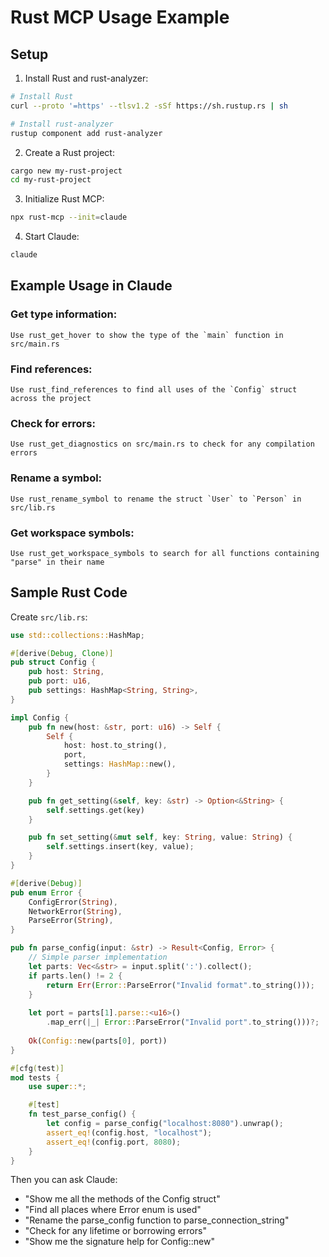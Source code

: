# Rust MCP Usage Example

## Setup

1. Install Rust and rust-analyzer:
```bash
# Install Rust
curl --proto '=https' --tlsv1.2 -sSf https://sh.rustup.rs | sh

# Install rust-analyzer
rustup component add rust-analyzer
```

2. Create a Rust project:
```bash
cargo new my-rust-project
cd my-rust-project
```

3. Initialize Rust MCP:
```bash
npx rust-mcp --init=claude
```

4. Start Claude:
```bash
claude
```

## Example Usage in Claude

### Get type information:
```
Use rust_get_hover to show the type of the `main` function in src/main.rs
```

### Find references:
```
Use rust_find_references to find all uses of the `Config` struct across the project
```

### Check for errors:
```
Use rust_get_diagnostics on src/main.rs to check for any compilation errors
```

### Rename a symbol:
```
Use rust_rename_symbol to rename the struct `User` to `Person` in src/lib.rs
```

### Get workspace symbols:
```
Use rust_get_workspace_symbols to search for all functions containing "parse" in their name
```

## Sample Rust Code

Create `src/lib.rs`:
```rust
use std::collections::HashMap;

#[derive(Debug, Clone)]
pub struct Config {
    pub host: String,
    pub port: u16,
    pub settings: HashMap<String, String>,
}

impl Config {
    pub fn new(host: &str, port: u16) -> Self {
        Self {
            host: host.to_string(),
            port,
            settings: HashMap::new(),
        }
    }

    pub fn get_setting(&self, key: &str) -> Option<&String> {
        self.settings.get(key)
    }

    pub fn set_setting(&mut self, key: String, value: String) {
        self.settings.insert(key, value);
    }
}

#[derive(Debug)]
pub enum Error {
    ConfigError(String),
    NetworkError(String),
    ParseError(String),
}

pub fn parse_config(input: &str) -> Result<Config, Error> {
    // Simple parser implementation
    let parts: Vec<&str> = input.split(':').collect();
    if parts.len() != 2 {
        return Err(Error::ParseError("Invalid format".to_string()));
    }
    
    let port = parts[1].parse::<u16>()
        .map_err(|_| Error::ParseError("Invalid port".to_string()))?;
    
    Ok(Config::new(parts[0], port))
}

#[cfg(test)]
mod tests {
    use super::*;

    #[test]
    fn test_parse_config() {
        let config = parse_config("localhost:8080").unwrap();
        assert_eq!(config.host, "localhost");
        assert_eq!(config.port, 8080);
    }
}
```

Then you can ask Claude:
- "Show me all the methods of the Config struct"
- "Find all places where Error enum is used"
- "Rename the parse_config function to parse_connection_string"
- "Check for any lifetime or borrowing errors"
- "Show me the signature help for Config::new"